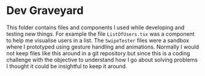 # Dev Graveyard

This folder contains files and components I used while developing and testing new things. For
example the file `ListOfUsers.tsx` was a component to help me visualise users in a list. The
`SwipeTester` files were a sandbox where I prototyped using gesture handling and animations.
Normally I would not keep files like this around in a git repository but since this is a coding
challenge with the objective to understand how I go about solving problems I thought it could be
insightful to keep it around.
